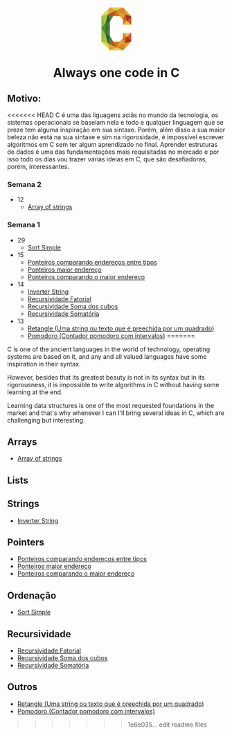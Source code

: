 <h1 align="center">
  <img src="./.github/c.png" width="70px"></img>
  <p align="center">Always one code in C </p>
</h1>


## Motivo:
<<<<<<< HEAD
C é uma das liguagens aciãs no mundo da tecnologia, os sistemas operacionais se baseiam nela e todo e qualquer linguagem que se preze tem alguma inspiração em sua sintaxe. Porém, além disso a sua maior beleza não está na sua sintaxe e sim na rigorosidade, é impossível escrever algoritmos em C sem ter algum aprendizado no final. Aprender estruturas de dados é uma das fundamentações mais requisitadas no mercado e por isso todo os dias vou trazer várias ideias em C, que são desafiadoras, porém, interessantes.
### Semana 2
  - 12
    - [Array of strings](https://github.com/nicolas-oliveira/ceveryday/blob/master/Junho/12062020_arrOfString.c)

### Semana 1
  - 29
    - [Sort Simple](https://github.com/nicolas-oliveira/ceveryday/blob/master/Maio/29052020_sort_simple.c)
  - 15
    - [Ponteiros comparando endereços entre tipos](https://github.com/nicolas-oliveira/ceveryday/blob/master/Maio/15052020_ponteiros1%20copy.c)
    - [Ponteiros maior endereço](https://github.com/nicolas-oliveira/ceveryday/blob/master/Maio/15052020_ponteiros2.c)
    - [Ponteiros comparando o maior endereço](https://github.com/nicolas-oliveira/ceveryday/blob/master/Maio/15052020_ponteiros3.c)
  - 14
    - [Inverter String](https://github.com/nicolas-oliveira/ceveryday/blob/master/Maio/14052020_inverter_string.c)
    - [Recursividade Fatorial](https://github.com/nicolas-oliveira/ceveryday/blob/master/Maio/14052020_recursividade_fatorial.c)
    - [Recursividade Soma dos cubos](https://github.com/nicolas-oliveira/ceveryday/blob/master/Maio/14052020_recursividade_soma_dos_cubos.c)
    - [Recursividade Somatória](https://github.com/nicolas-oliveira/ceveryday/blob/master/Maio/14052020_recursividade_somatoria.c)
  - 13
    - [Retangle (Uma string ou texto que é preechida por um quadrado)](https://github.com/nicolas-oliveira/ceveryday/blob/master/Maio/14052020_inverter_string.c)
    - [Pomodoro (Contador pomodoro com intervalos)](https://github.com/nicolas-oliveira/ceveryday/blob/master/Maio/13052020_cronometro_pomodoro.c)
=======

C is one of the ancient languages in the world of technology, operating systems are based on it, and any and all valued languages have some inspiration in their syntax. 

However, besides that its greatest beauty is not in its syntax but in its rigorousness, it is impossible to write algorithms in C without having some learning at the end. 

Learning data structures is one of the most requested foundations in the market and that's why whenever I can I'll bring several ideas in C, which are challenging but interesting.


## Arrays
  - [Array of strings](https://github.com/nicolas-oliveira/ceveryday/blob/master/Junho/12062020_arrOfString.c)
## Lists

## Strings
  - [Inverter String](https://github.com/nicolas-oliveira/ceveryday/blob/master/Maio/14052020_inverter_string.c)
## Pointers
   - [Ponteiros comparando endereços entre tipos](https://github.com/nicolas-oliveira/ceveryday/blob/master/Maio/15052020_ponteiros1%20copy.c)
   - [Ponteiros maior endereço](https://github.com/nicolas-oliveira/ceveryday/blob/master/Maio/15052020_ponteiros2.c)
  - [Ponteiros comparando o maior endereço](https://github.com/nicolas-oliveira/ceveryday/blob/master/Maio/15052020_ponteiros3.c)

## Ordenação
  - [Sort Simple](https://github.com/nicolas-oliveira/ceveryday/blob/master/Maio/29052020_sort_simple.c)

## Recursividade

  - [Recursividade Fatorial](https://github.com/nicolas-oliveira/ceveryday/blob/master/Maio/14052020_recursividade_fatorial.c)
  - [Recursividade Soma dos cubos](https://github.com/nicolas-oliveira/ceveryday/blob/master/Maio/14052020_recursividade_soma_dos_cubos.c)
  - [Recursividade Somatória](https://github.com/nicolas-oliveira/ceveryday/blob/master/Maio/14052020_recursividade_somatoria.c)
## Outros
  - [Retangle (Uma string ou texto que é preechida por um quadrado)](https://github.com/nicolas-oliveira/ceveryday/blob/master/Maio/14052020_inverter_string.c)
  - [Pomodoro (Contador pomodoro com intervalos)](https://github.com/nicolas-oliveira/ceveryday/blob/master/Maio/13052020_cronometro_pomodoro.c)
>>>>>>> 1e6e035... edit readme files
